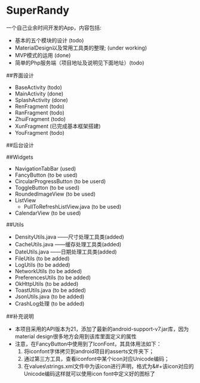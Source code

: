 # SuperRandy
一个自己业余时间开发的App，内容包括:

- 基本的五个模块的设计 (todo)
- MaterialDesign以及常用工具类的整理; (under working)
- MVP模式的运用 (done)
- 简单的Php服务端（项目地址及说明见下面地址）(todo)


##界面设计
- BaseActivity (todo)
- MainActivity (done)
- SplashActivity (done)
- RenFragment (todo)
- RanFragment (todo)
- ZhuiFragment (todo)
- XunFragment (已完成基本框架搭建)
- YouFragment (todo)

##后台设计

##Widgets

- NavigationTabBar (used)
- FancyButton (to be used)
- CircularProgressButton (to be userd)
- ToggleButton (to be used)
- RoundedImageView (to be used)
- ListView
    - PullToRefreshListView.java (to be used)
- CalendarView (to be used)

##Utils

- DensityUtils.java ——尺寸处理工具类(added)
- CacheUtils.java ——缓存处理工具类(added)
- DateUtils.java ——日期处理工具类(added)
- FileUtils (to be added)
- LogUtils (to be added)
- NetworkUtils (to be added)
- PreferencesUtils (to be added)
- OkHttpUtils (to be added)
- ToastUtils.java (to be added)
- JsonUtils.java (to be added)
- CrashLog处理 (to be added)

##补充说明
	
- 本项目采用的API版本为21，添加了最新的android-support-v7.jar库，因为material design很多地方会用到该库里面定义的属性
- 注意，在FancyButton中使用到了IconFont，其具体用法如下：
    1. 将iconfont字体拷贝到android项目的asserts文件夹下；
    2. 通过第三方工具，查看iconfont中某个icon对应Unicode编码；
    3. 在values\strings.xml文件中为该icon进行声明，格式为<string name="icon_like">&#+该icon对应的Unicode编码这样就可以使用icon font中定义好的图标了
